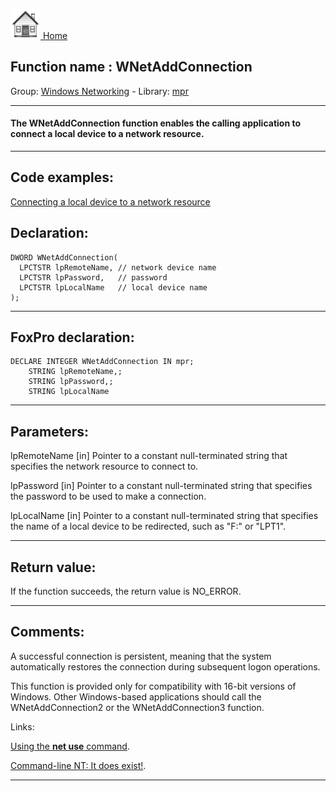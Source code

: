 [<img src="../../images/home.png"> Home ](https://github.com/VFPX/Win32API)  

## Function name : WNetAddConnection
Group: [Windows Networking](../../functions_group.md#Windows_Networking)  -  Library: [mpr](../../libraries.md#mpr)  
***  


#### The WNetAddConnection function enables the calling application to connect a local device to a network resource. 
***  


## Code examples:
[Connecting a local device to a network resource](../../samples/sample_318.md)  

## Declaration:
```foxpro  
DWORD WNetAddConnection(
  LPCTSTR lpRemoteName, // network device name
  LPCTSTR lpPassword,   // password
  LPCTSTR lpLocalName   // local device name
);  
```  
***  


## FoxPro declaration:
```foxpro  
DECLARE INTEGER WNetAddConnection IN mpr;
	STRING lpRemoteName,;
	STRING lpPassword,;
	STRING lpLocalName  
```  
***  


## Parameters:
lpRemoteName 
[in] Pointer to a constant null-terminated string that specifies the network resource to connect to. 

lpPassword 
[in] Pointer to a constant null-terminated string that specifies the password to be used to make a connection. 

lpLocalName 
[in] Pointer to a constant null-terminated string that specifies the name of a local device to be redirected, such as "F:" or "LPT1".  
***  


## Return value:
If the function succeeds, the return value is NO_ERROR.  
***  


## Comments:
A successful connection is persistent, meaning that the system automatically restores the connection during subsequent logon operations.   
  
This function is provided only for compatibility with 16-bit versions of Windows. Other Windows-based applications should call the WNetAddConnection2 or the WNetAddConnection3 function.   
  
Links:  
  
<a href="http://www.cae.wisc.edu/fsg/winnt/netuse.html">Using the <Strong>net use</Strong> command</a>.  
  
<a href="http://www.linuxworld.com/linuxworld/lw-1999-04/lw-04-thereandback.html">Command-line NT: It does exist!</a>.  
  
***  

